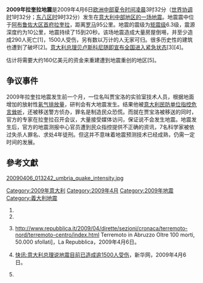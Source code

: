 **2009年拉奎拉地震**是2009年4月6日[欧洲中部夏令时间凌晨](../Page/欧洲中部夏令时间.md "wikilink")3时32分（[世界协调时](../Page/世界协调时.md "wikilink")1时32分；[东八区时](../Page/东八区.md "wikilink")9时32分）发生在[意大利中部地区的一场](../Page/意大利.md "wikilink")[地震](../Page/地震.md "wikilink")。地震震中位于[阿布鲁佐大区首府](../Page/阿布鲁佐大区.md "wikilink")[拉奎拉](../Page/拉奎拉.md "wikilink")，距离[罗马](../Page/罗马市.md "wikilink")95公里。地震的震级为[矩震级](../Page/矩震级.md "wikilink")6.3级，震源深度约为10公里，地震持续了15到20秒。该场地震造成大量房屋倒埸，并至少造成290人死亡\[1\]，1500人受伤，另有数以万计的人无家可归。很多历史性的建筑也遭到了破坏\[2\]。[意大利总理](../Page/意大利总理.md "wikilink")[贝卢斯科尼随即宣布全国进入](../Page/贝卢斯科尼.md "wikilink")[紧急状态](../Page/紧急状态.md "wikilink")\[3\]\[4\]。

估计将需要大约160亿美元的资金来重建遭到地震重创的地区\[5\]。

## 争议事件

2009年拉奎拉地震发生前一个月，一位名叫贾宝洛的实验室技术人员，根据地面增加的放射性[氡气排放量](../Page/氡气.md "wikilink")，研判会有大地震发生。结果他被[意大利民防单位指控危言耸听](../Page/意大利民防单位.md "wikilink")，还被移送警方侦办，罪名是制造民众恐慌。而就在贾宝洛被移送的同时，官方的专家在拉奎拉召开会议，大量接受媒体访问，保证说不会发生地震。地震发生后，官方的地震测报中心官员遭到民众指控提供不正确的资讯，7名科学家被依过失杀人罪名、求处4年徒刑。但这并不意味着地震预测技术已经成熟，仍需一定时间的发展。

## 參考文獻

[20090406_013242_umbria_quake_intensity.jpg](https://zh.wikipedia.org/wiki/File:20090406_013242_umbria_quake_intensity.jpg "fig:20090406_013242_umbria_quake_intensity.jpg")

[Category:2009年意大利](https://zh.wikipedia.org/wiki/Category:2009年意大利 "wikilink")
[Category:2009年4月](https://zh.wikipedia.org/wiki/Category:2009年4月 "wikilink")
[Category:2009年地震](https://zh.wikipedia.org/wiki/Category:2009年地震 "wikilink")
[Category:義大利地震](https://zh.wikipedia.org/wiki/Category:義大利地震 "wikilink")

1.
2.
3.  <http://www.repubblica.it/2009/04/dirette/sezioni/cronaca/terremoto-nord/terremoto-centro/index.html>
    Terremoto in Abruzzo Oltre 100 morti, 50.000 sfollati\]，La
    Repubblica，2009年4月6日。

4.  [快讯:意大利总理说地震目前已造成逾1500人受伤](http://news.xinhuanet.com/world/2009-04/06/content_11139772.htm)，新华网，2009年4月6日。

5.